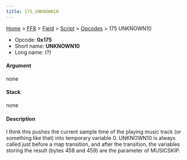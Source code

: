 ```yaml
---
title: 175_UNKNOWN10
---
```


[Home](../../../../Main_Page.md) > [FF8](../../../../FF8.md) > [Field](../../../Field.md) > [Script](../../Script.md) > [Opcodes](../Opcodes.md) > 175 UNKNOWN10

-   Opcode: **0x175**
-   Short name: **UNKNOWN10**
-   Long name: (?)

#### Argument

none

#### Stack

none

#### Description

I think this pushes the current sample time of the playing music track (or something like that) into temporary variable 0. UNKNOWN10 is always called just before a map transition, and after the transition, the variables storing the result (bytes 458 and 459) are the parameter of MUSICSKIP.
